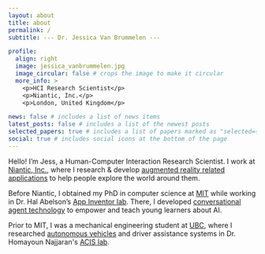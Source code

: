 ```yaml
---
layout: about
title: about
permalink: /
subtitle: --- Dr. Jessica Van Brummelen ---

profile:
  align: right
  image: jessica_vanbrummelen.jpg
  image_circular: false # crops the image to make it circular
  more_info: >
    <p>HCI Research Scientist</p>
    <p>Niantic, Inc.</p>
    <p>London, United Kingdom</p>

news: false # includes a list of news items
latest_posts: false # includes a list of the newest posts
selected_papers: true # includes a list of papers marked as "selected={true}"
social: true # includes social icons at the bottom of the page
---
```


Hello! I’m Jess, a Human-Computer Interaction Research Scientist. I work at <a href="https://nianticlabs.com/">Niantic, Inc.</a>, where I research & develop <a href="https://research.nianticlabs.com/publications/">augmented reality related applications</a> to help people explore the world around them.

Before Niantic, I obtained my PhD in computer science at <a href="https://web.mit.edu/">MIT</a> while working in Dr. Hal Abelson’s <a href="https://appinventor.mit.edu/">App Inventor lab</a>. There, I developed <a href="https://dspace.mit.edu/handle/1721.1/147337">conversational agent technology</a> to empower and teach young learners about AI.

Prior to MIT, I was a mechanical engineering student at <a href="https://www.ubc.ca/">UBC</a>, where I researched <a href="https://doi.org/10.1016/j.trc.2018.02.012">autonomous vehicles</a> and driver assistance systems in Dr. Homayoun Najjaran's <a href="https://acis.ok.ubc.ca/">ACIS lab</a>.
